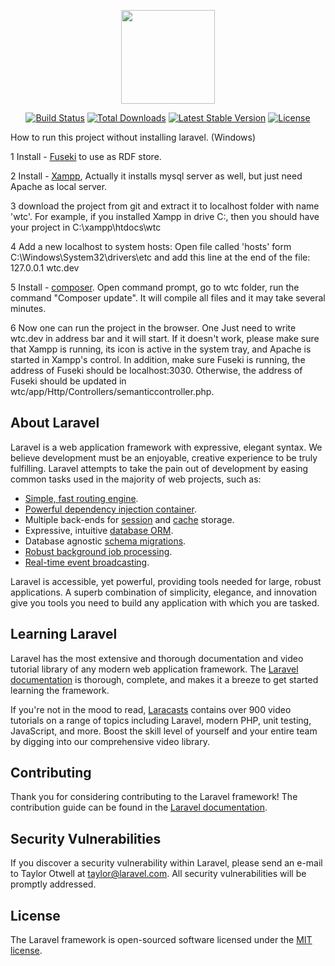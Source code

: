 <p align="center"><a href="https://laravel.com" target="_blank"><img width="150"src="https://laravel.com/laravel.png"></a></p>

<p align="center">
<a href="https://travis-ci.org/laravel/framework"><img src="https://travis-ci.org/laravel/framework.svg" alt="Build Status"></a>
<a href="https://packagist.org/packages/laravel/framework"><img src="https://poser.pugx.org/laravel/framework/d/total.svg" alt="Total Downloads"></a>
<a href="https://packagist.org/packages/laravel/framework"><img src="https://poser.pugx.org/laravel/framework/v/stable.svg" alt="Latest Stable Version"></a>
<a href="https://packagist.org/packages/laravel/framework"><img src="https://poser.pugx.org/laravel/framework/license.svg" alt="License"></a>
</p>

How to run this project without installing laravel. (Windows)

1 Install - [Fuseki](https://jena.apache.org/download/#apache-jena-fuseki) to use as RDF store.

2 Install - [Xampp](https://www.apachefriends.org/download.html), Actually it installs mysql server as well, but just need Apache as local server.

3 download the project from git and extract it to localhost folder with name 'wtc'. For example, if you installed Xampp in drive C:, then you should have your project in C:\xampp\htdocs\wtc

4 Add a new localhost to system hosts: Open file called 'hosts' form C:\Windows\System32\drivers\etc and add this line at the end of the file: 127.0.0.1	wtc.dev

5 Install - [composer](https://getcomposer.org/download/). Open command prompt, go to wtc folder, run the command "Composer update". It will compile all files and it may take several minutes.

6 Now one can run the project in the browser. One Just need to write wtc.dev in address bar and it will start. If it doesn't work, please make sure that Xampp is running, its icon is active in the system tray, and Apache is started in Xampp's control. In addition, make sure Fuseki is running, the address of Fuseki should be localhost:3030. Otherwise, the address of Fuseki should be updated in wtc/app/Http/Controllers/semanticcontroller.php.







## About Laravel

Laravel is a web application framework with expressive, elegant syntax. We believe development must be an enjoyable, creative experience to be truly fulfilling. Laravel attempts to take the pain out of development by easing common tasks used in the majority of web projects, such as:

- [Simple, fast routing engine](https://laravel.com/docs/routing).
- [Powerful dependency injection container](https://laravel.com/docs/container).
- Multiple back-ends for [session](https://laravel.com/docs/session) and [cache](https://laravel.com/docs/cache) storage.
- Expressive, intuitive [database ORM](https://laravel.com/docs/eloquent).
- Database agnostic [schema migrations](https://laravel.com/docs/migrations).
- [Robust background job processing](https://laravel.com/docs/queues).
- [Real-time event broadcasting](https://laravel.com/docs/broadcasting).

Laravel is accessible, yet powerful, providing tools needed for large, robust applications. A superb combination of simplicity, elegance, and innovation give you tools you need to build any application with which you are tasked.

## Learning Laravel

Laravel has the most extensive and thorough documentation and video tutorial library of any modern web application framework. The [Laravel documentation](https://laravel.com/docs) is thorough, complete, and makes it a breeze to get started learning the framework.

If you're not in the mood to read, [Laracasts](https://laracasts.com) contains over 900 video tutorials on a range of topics including Laravel, modern PHP, unit testing, JavaScript, and more. Boost the skill level of yourself and your entire team by digging into our comprehensive video library.

## Contributing

Thank you for considering contributing to the Laravel framework! The contribution guide can be found in the [Laravel documentation](http://laravel.com/docs/contributions).

## Security Vulnerabilities

If you discover a security vulnerability within Laravel, please send an e-mail to Taylor Otwell at taylor@laravel.com. All security vulnerabilities will be promptly addressed.

## License

The Laravel framework is open-sourced software licensed under the [MIT license](http://opensource.org/licenses/MIT).

